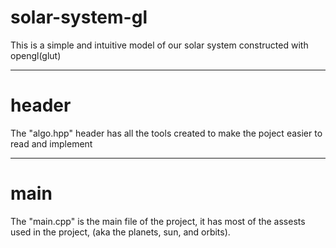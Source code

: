 # solar-system-gl
This is a simple and intuitive model of our solar system constructed with opengl(glut)

-------------------------------------------------------------

# header
The "algo.hpp" header has all the tools created to make the poject easier to read and implement

-------------------------------------------------------------

# main
The "main.cpp" is the main file of the project, it has most of the assests used in the project, (aka the planets, sun, and orbits).
